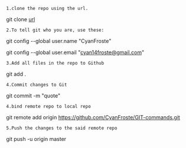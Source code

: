 `1.clone the repo using the url. `

git clone [url](link)   

`2.To tell git who you are, use these:`

 git config --global user.name "CyanFroste"

 git config --global user.email "cyan14froste@gmail.com"

`3.Add all files in the repo to Github`

git add .

`4.Commit changes to Git`

git commit -m "quote"

`4.bind remote repo to local repo`

git remote add origin https://github.com/CyanFroste/GIT-commands.git

`5.Push the changes to the said remote repo`

git push -u origin master





